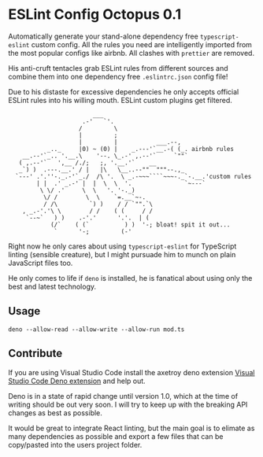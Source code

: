 # ESLint Config Octopus 0.1

Automatically generate your stand-alone dependency free `typescript-eslint` custom config. All the rules you need are intelligently imported from the most popular configs like airbnb. All clashes with `prettier` are removed.

His anti-cruft tentacles grab ESLint rules from different sources and combine them into one dependency free `.eslintrc.json` config file!

Due to his distaste for excessive dependencies he only accepts official ESLint rules into his willing mouth. ESLint custom plugins get filtered.

`````
                        ___
                     .-'   `'.
                    /         \
                    |         ;
                    |         |           ___.--,
           _.._     |0) ~ (0) |    _.---'`__.-( (_. airbnb rules
    __.--'`_.. '.__.\    '--. \_.-' ,.--'`     `""`
   ( ,.--'`   ',__ /./;   ;, '.__.'`    __
   _`) )  .---.__.' / |   |\   \__..--""  """--.,_
  `---' .'.''-._.-'`_./  /\ '.  \ _.-~~~````~~~-._`-.__.'custom rules
        | |  .' _.-' |  |  \  \  '.               `~---`
         \ \/ .'     \  \   '. '-._)
          \/ /        \  \    `=.__`~-.
          / /\         `) )    / / `"".`\
    , _.-'.'\ \        / /    ( (     / /
     `--~`   ) )    .-'.'      '.'.  | (
            (/`    ( (`          ) )  '-; bloat! spit it out...
             `      '-;         (-'
`````

Right now he only cares about using `typescript-eslint` for TypeScript linting (sensible creature), but I might pursuade him to munch on plain JavaScript files too.

He only comes to life if `deno` is installed, he is fanatical about using only the best and latest technology.

## Usage

`deno --allow-read --allow-write --allow-run mod.ts`

## Contribute

If you are using Visual Studio Code install the axetroy deno extension [Visual Studio Code Deno extension](https://marketplace.visualstudio.com/items?itemName=axetroy.vscode-deno) and help out.

Deno is in a state of rapid change until version 1.0, which at the time of writing should be out very soon. I will try to keep up with the breaking API changes as best as possible.

It would be great to integrate React linting, but the main goal is to elimate as many dependencies as possible and export a few files that can be copy/pasted into the users project folder.
